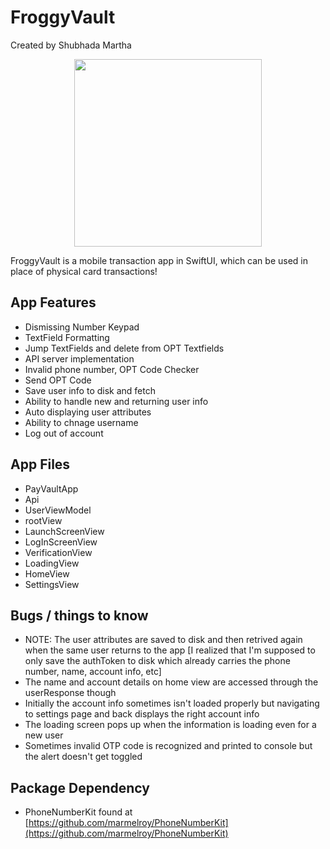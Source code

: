 # FroggyVault

Created by Shubhada Martha

<p align="center">
  <img src="https://github.com/smartha2003/ECS189E/assets/103222835/767993b6-db3a-4515-9c86-ffbdb169ba95" width="300">
</p>

FroggyVault is a mobile transaction app in SwiftUI, which can be used in place of physical card transactions!

## App Features
- Dismissing Number Keypad
- TextField Formatting
- Jump TextFields and delete from OPT Textfields
- API server implementation
- Invalid phone number, OPT Code Checker
- Send OPT Code
- Save user info to disk and fetch
- Ability to handle new and returning user info
- Auto displaying user attributes
- Ability to chnage username
- Log out of account

## App Files
- PayVaultApp
- Api
- UserViewModel
- rootView
- LaunchScreenView
- LogInScreenView
- VerificationView
- LoadingView
- HomeView
- SettingsView

## Bugs / things to know
- NOTE: The user attributes are saved to disk and then retrived again when the same user returns to the app [I realized that I'm supposed to only save the authToken to disk which already carries the phone number, name, account info, etc]
- The name and account details on home view are accessed through the userResponse though 
- Initially the account info sometimes isn't loaded properly but navigating to settings page and back displays the right account info
- The loading screen pops up when the information is loading even for a new user
- Sometimes invalid OTP code is recognized and printed to console but the alert doesn't get toggled

## Package Dependency
- PhoneNumberKit found at [https://github.com/marmelroy/PhoneNumberKit](https://github.com/marmelroy/PhoneNumberKit)
